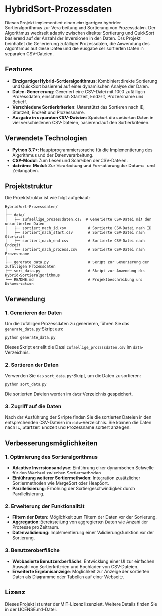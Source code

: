 
# HybridSort-Prozessdaten

Dieses Projekt implementiert einen einzigartigen hybriden Sortieralgorithmus zur Verarbeitung und Sortierung von Prozessdaten. Der Algorithmus wechselt adaptiv zwischen direkter Sortierung und QuickSort basierend auf der Anzahl der Inversionen in den Daten. Das Projekt beinhaltet die Generierung zufälliger Prozessdaten, die Anwendung des Algorithmus auf diese Daten und die Ausgabe der sortierten Daten in separaten CSV-Dateien.

## Features

- **Einzigartiger Hybrid-Sortieralgorithmus**: Kombiniert direkte Sortierung und QuickSort basierend auf einer dynamischen Analyse der Daten.
- **Daten-Generierung**: Generiert eine CSV-Datei mit 1000 zufälligen Prozessdaten, einschließlich Startzeit, Endzeit, Prozessname und Betreff.
- **Verschiedene Sortierkriterien**: Unterstützt das Sortieren nach ID, Startzeit, Endzeit und Prozessname.
- **Ausgabe in separaten CSV-Dateien**: Speichert die sortierten Daten in vier verschiedenen CSV-Dateien, basierend auf den Sortierkriterien.

## Verwendete Technologien

- **Python 3.7+**: Hauptprogrammiersprache für die Implementierung des Algorithmus und der Datenverarbeitung.
- **CSV-Modul**: Zum Lesen und Schreiben der CSV-Dateien.
- **datetime-Modul**: Zur Verarbeitung und Formatierung der Datums- und Zeitangaben.

## Projektstruktur

Die Projektstruktur ist wie folgt aufgebaut:

```
HybridSort-Prozessdaten/
│
├── data/
│   ├── zufaellige_prozessdaten.csv  # Generierte CSV-Datei mit den unsortierten Daten
│   ├── sortiert_nach_id.csv          # Sortierte CSV-Datei nach ID
│   ├── sortiert_nach_start.csv       # Sortierte CSV-Datei nach Startzeit
│   ├── sortiert_nach_end.csv         # Sortierte CSV-Datei nach Endzeit
│   └── sortiert_nach_prozess.csv     # Sortierte CSV-Datei nach Prozessname
│
├── generate_data.py                  # Skript zur Generierung der zufälligen Prozessdaten
├── sort_data.py                      # Skript zur Anwendung des Hybrid-Sortieralgorithmus
└── README.md                         # Projektbeschreibung und Dokumentation
```

## Verwendung

### 1. Generieren der Daten

Um die zufälligen Prozessdaten zu generieren, führen Sie das `generate_data.py`-Skript aus:

```bash
python generate_data.py
```

Dieses Skript erstellt die Datei `zufaellige_prozessdaten.csv` im `data`-Verzeichnis.

### 2. Sortieren der Daten

Verwenden Sie das `sort_data.py`-Skript, um die Daten zu sortieren:

```bash
python sort_data.py
```

Die sortierten Dateien werden im `data`-Verzeichnis gespeichert.

### 3. Zugriff auf die Daten

Nach der Ausführung der Skripte finden Sie die sortierten Dateien in den entsprechenden CSV-Dateien im `data`-Verzeichnis. Sie können die Daten nach ID, Startzeit, Endzeit und Prozessname sortiert anzeigen.

## Verbesserungsmöglichkeiten

### 1. Optimierung des Sortieralgorithmus

- **Adaptive Inversionsanalyse**: Einführung einer dynamischen Schwelle für den Wechsel zwischen Sortiermethoden.
- **Einführung weiterer Sortiermethoden**: Integration zusätzlicher Sortiermethoden wie MergeSort oder HeapSort.
- **Parallelisierung**: Erhöhung der Sortiergeschwindigkeit durch Parallelisierung.

### 2. Erweiterung der Funktionalität

- **Filtern der Daten**: Möglichkeit zum Filtern der Daten vor der Sortierung.
- **Aggregation**: Bereitstellung von aggregierten Daten wie Anzahl der Prozesse pro Zeitraum.
- **Datenvalidierung**: Implementierung einer Validierungsfunktion vor der Sortierung.

### 3. Benutzeroberfläche

- **Webbasierte Benutzeroberfläche**: Entwicklung einer UI zur einfachen Auswahl von Sortierkriterien und Hochladen von CSV-Dateien.
- **Erweiterte Ergebnisanzeige**: Möglichkeit zur Anzeige der sortierten Daten als Diagramme oder Tabellen auf einer Webseite.

## Lizenz

Dieses Projekt ist unter der MIT-Lizenz lizenziert. Weitere Details finden Sie in der LICENSE.md-Datei.
